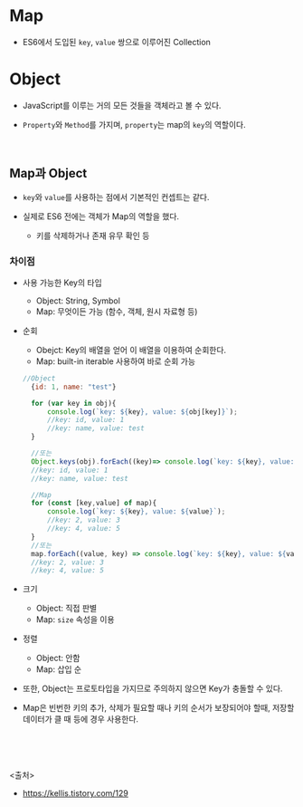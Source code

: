 # Map

- ES6에서 도입된 `key`, `value` 쌍으로 이루어진 Collection

# Object

- JavaScript를 이루는 거의 모든 것들을 객체라고 볼 수 있다.

- `Property`와 `Method`를 가지며, `property`는 map의 `key`의 역할이다.

<br>

## Map과 Object

- `key`와 `value`를 사용하는 점에서 기본적인 컨셉트는 같다.

- 실제로 ES6 전에는 객체가 Map의 역할을 했다.
  - 키를 삭제하거나 존재 유무 확인 등

### 차이점

- 사용 가능한 Key의 타입

  - Object: String, Symbol
  - Map: 무엇이든 가능 (함수, 객체, 원시 자료형 등)

- 순회

  - Obejct: Key의 배열을 얻어 이 배열을 이용하여 순회한다.
  - Map: built-in iterable 사용하여 바로 순회 가능

  ```js
  //Object
    {id: 1, name: "test"}

    for (var key in obj){
        console.log(`key: ${key}, value: ${obj[key]}`);
        //key: id, value: 1
        //key: name, value: test
    }

    //또는
    Object.keys(obj).forEach((key)=> console.log(`key: ${key}, value: ${obj[key]}`));
    //key: id, value: 1
    //key: name, value: test

    //Map
    for (const [key,value] of map){
        console.log(`key: ${key}, value: ${value}`);
        //key: 2, value: 3
        //key: 4, value: 5
    }
    //또는
    map.forEach((value, key) => console.log(`key: ${key}, value: ${value}`));
    //key: 2, value: 3
    //key: 4, value: 5
  ```

- 크기
  - Object: 직접 판별
  - Map: `size` 속성을 이용

- 정렬
  - Object: 안함
  - Map: 삽입 순

- 또한, Object는 프로토타입을 가지므로 주의하지 않으면 Key가 충돌할 수 있다.

- Map은 빈번한 키의 추가, 삭제가 필요할 때나 키의 순서가 보장되어야 할때, 저장할 데이터가 클 때 등에 경우 사용한다.

<br><br><br>

<출처>

- <https://kellis.tistory.com/129>
